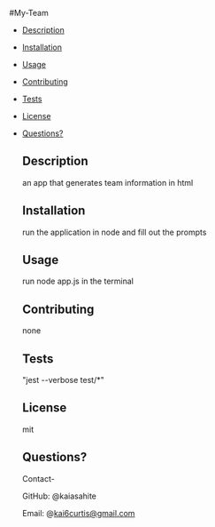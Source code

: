 #My-Team
  
  
  
  
  
  
  - [Description](#description)
  - [Installation](#installation)
  - [Usage](#usage)
  - [Contributing](#contributing)
  - [Tests](#tests)
  - [License](#license)
  - [Questions?](#questions-)

  
    
    ## Description 
     
    
    an app that generates team information in html
    

    ## Installation
    
    
    run the application in node and fill out the prompts
    

    ## Usage 
    
    
    run node app.js in the terminal

    
    ## Contributing
    
   
    none

    
    ## Tests
    
    
    "jest --verbose test/*"

    
    ## License
    
    mit
    

    ## Questions?
     
    
    Contact-
   
    
    GitHub: @kaiasahite
    
    Email: @kai6curtis@gmail.com
